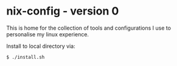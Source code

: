 # nix-config - version 0

This is home for the collection of tools and configurations I use to
personalise my linux experience.

Install to local directory via:

```
$ ./install.sh
```
